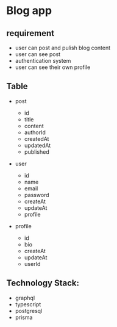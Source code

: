 # Blog app

## requirement

-   user can post and pulish blog content
-   user can see post
-   authentication system
-   user can see their own profile

## Table

-   post

    -   id
    -   title
    -   content
    -   authorId
    -   createdAt
    -   updatedAt
    -   published

-   user

    -   id
    -   name
    -   email
    -   password
    -   createAt
    -   updateAt
    -   profile

-   profile
    -   id
    -   bio
    -   createAt
    -   updateAt
    -   userId

## Technology Stack:

-   graphql
-   typescript
-   postgresql
-   prisma
